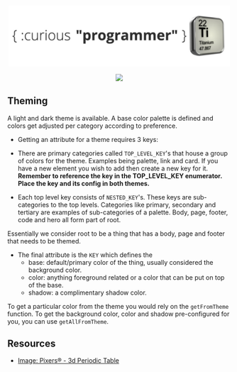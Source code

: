 <p align="center">
  <a href="https://curiousprogrammer.dev">
    <img alt="Curious Programmer" src="./cp-ti-banner.jpg" width="500" />
  </a>
</p>
<div align="center">
  <a href="https://github.com/prettier/prettier">
    <img src="https://img.shields.io/badge/code_style-prettier-ff69b4.svg?style=flat-square" />
  </a>
</div>

## Theming

A light and dark theme is available. A base color palette is defined and colors get adjusted per category according to preference.

* Getting an attribute for a theme requires 3 keys:

* There are primary categories called `TOP_LEVEL_KEY`'s that house a group of colors for the theme. Examples being palette, link and card.
If you have a new element you wish to add then create a new key for it.
**Remember to reference the key in the TOP_LEVEL_KEY enumerator.**
**Place the key and its config in both themes.**

* Each top level key consists of `NESTED_KEY`'s. These keys are
sub-categories to the top levels. Categories like primary, secondary and
tertiary are examples of sub-categories of a palette. Body, page, footer, code and hero all form part of root.

 Essentially we consider root to be a thing that has a body, page and footer that needs to be themed.

* The final attribute is the `KEY` which defines the
  - base: default/primary color of the thing, usually considered the background color.
  - color: anything foreground related or a color that can be put on top of the base.
  - shadow: a complimentary shadow color.

To get a particular color from the theme you would rely on the `getFromTheme` function. To get the background color, color and shadow
pre-configured for you, you can use `getAllFromTheme`.

## Resources

- [Image: Pixers&reg; - 3d Periodic Table](https://pngio.com/images/png-a2159734.html)
